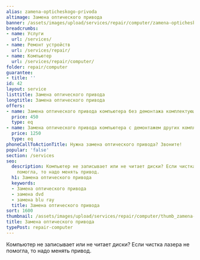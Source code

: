 ```yaml
---
alias: zamena-opticheskogo-privoda
altimage: Замена оптического привода
banner: /assets/images/upload/services/repair/computer/zamena-opticheskogo-privoda.jpg
breadcrumbs:
- name: Услуги
  url: /services/
- name: Ремонт устройств
  url: /services/repair/
- name: Компьютер
  url: /services/repair/computer/
folder: repair/computer
guarantee:
- title: ''
id: 42
layout: service
listtitle: Замена оптического привода
longtitle: Замена оптического привода
offers:
- name: Замена оптического привода компьютера без демонтажа комплектующих
  price: 450
  type: eq
- name: Замена оптического привода компьютера с демонтажем других комплектующих
  price: 1250
  type: eq
phoneCallToActionTitle: Нужна замена оптического привода? Звоните!
popular: 'false'
section: /services
seo:
  description: Компьютер не записывает или не читает диски? Если чистка лазера не
    помогла, то надо менять привод.
  h1: Замена оптического привода
  keywords:
  - Замена оптического привода
  - замена dvd
  - замена blu ray
  title: Замена оптического привода
sort: 1600
thumbnail: /assets/images/upload/services/repair/computer/thumb_zamena-opticheskogo-privoda.jpg
title: Замена оптического привода
typePost: repair-computer
---
```

Компьютер не записывает или не читает диски? Если чистка лазера не помогла, то надо менять привод.